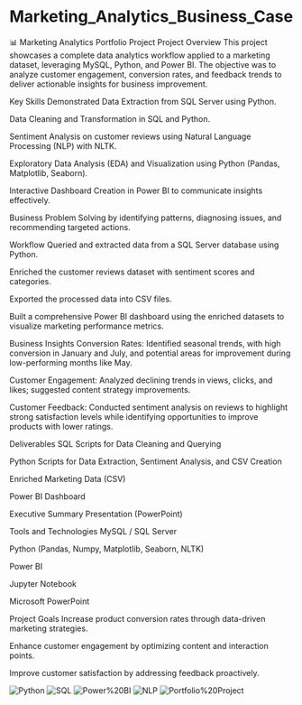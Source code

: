 # Marketing_Analytics_Business_Case
📊 Marketing Analytics Portfolio Project
Project Overview
This project showcases a complete data analytics workflow applied to a marketing dataset, leveraging MySQL, Python, and Power BI. The objective was to analyze customer engagement, conversion rates, and feedback trends to deliver actionable insights for business improvement.

Key Skills Demonstrated
Data Extraction from SQL Server using Python.

Data Cleaning and Transformation in SQL and Python.

Sentiment Analysis on customer reviews using Natural Language Processing (NLP) with NLTK.

Exploratory Data Analysis (EDA) and Visualization using Python (Pandas, Matplotlib, Seaborn).

Interactive Dashboard Creation in Power BI to communicate insights effectively.

Business Problem Solving by identifying patterns, diagnosing issues, and recommending targeted actions.

Workflow
Queried and extracted data from a SQL Server database using Python.

Enriched the customer reviews dataset with sentiment scores and categories.

Exported the processed data into CSV files.

Built a comprehensive Power BI dashboard using the enriched datasets to visualize marketing performance metrics.

Business Insights
Conversion Rates: Identified seasonal trends, with high conversion in January and July, and potential areas for improvement during low-performing months like May.

Customer Engagement: Analyzed declining trends in views, clicks, and likes; suggested content strategy improvements.

Customer Feedback: Conducted sentiment analysis on reviews to highlight strong satisfaction levels while identifying opportunities to improve products with lower ratings.

Deliverables
SQL Scripts for Data Cleaning and Querying

Python Scripts for Data Extraction, Sentiment Analysis, and CSV Creation

Enriched Marketing Data (CSV)

Power BI Dashboard

Executive Summary Presentation (PowerPoint)

Tools and Technologies
MySQL / SQL Server

Python (Pandas, Numpy, Matplotlib, Seaborn, NLTK)

Power BI

Jupyter Notebook

Microsoft PowerPoint

Project Goals
Increase product conversion rates through data-driven marketing strategies.

Enhance customer engagement by optimizing content and interaction points.

Improve customer satisfaction by addressing feedback proactively.



![Python](https://img.shields.io/badge/Python-3.8%2B-blue)
![SQL](https://img.shields.io/badge/SQL-Server-informational)
![Power%20BI](https://img.shields.io/badge/Power%20BI-Data%20Visualization-yellow)
![NLP](https://img.shields.io/badge/NLP-Sentiment%20Analysis-green)
![Portfolio%20Project](https://img.shields.io/badge/Portfolio-Project-important)

